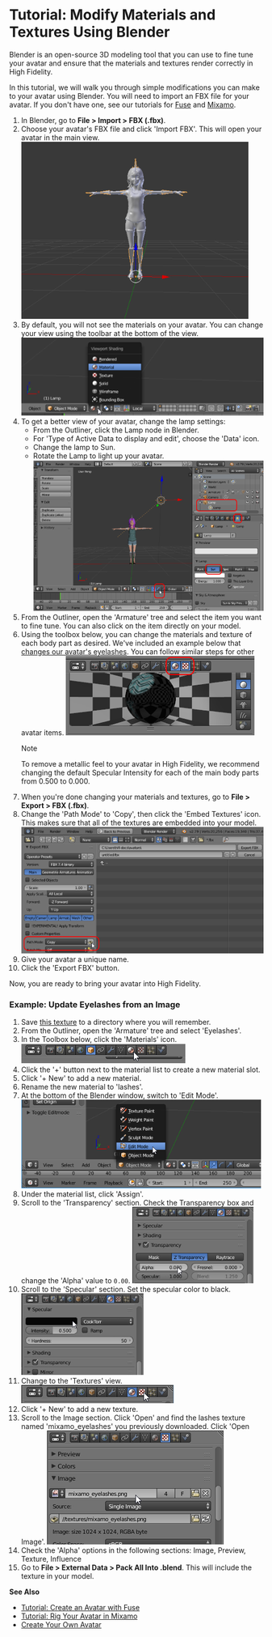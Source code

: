 # Tutorial: Modify Materials and Textures Using Blender

Blender is an open-source 3D modeling tool that you can use to fine tune your avatar and ensure that the materials and textures render correctly in High Fidelity. 

In this tutorial, we will walk you through simple modifications you can make to your avatar using Blender. You will need to import an FBX file for your avatar. If you don't have one, see our tutorials for [Fuse](fuse-tutorial.html) and [Mixamo](mixamo-tutorial.html).

1. In Blender, go to **File > Import > FBX (.fbx)**. 
2. Choose your avatar's FBX file and click 'Import FBX'. This will open your avatar in the main view. ![](images~/import-avatar.png)
3. By default, you will not see the materials on your avatar. You can change your view using the toolbar at the bottom of the view. ![](images~/view-materials.png)
4. To get a better view of your avatar, change the lamp settings:
    - From the Outliner, click the Lamp node in Blender.
    - For 'Type of Active Data to display and edit', choose the 'Data' icon. 
    - Change the lamp to Sun.
    - Rotate the Lamp to light up your avatar.![](images~/lamp-settings.png)
5. From the Outliner, open the 'Armature' tree and select the item you want to fine tune. You can also click on the item directly on your model.
6. Using the toolbox below, you can change the materials and texture of each body part as desired. We've included an example below that [changes our avatar's eyelashes](#example-update-eyelashes-from-an-image). You can follow similar steps for other avatar items.
    ![](images~/texture-material.png)
    <div class="admonition note">
        <p class="admonition-title">Note</p>
        <p>To remove a metallic feel to your avatar in High Fidelity, we recommend changing the default Specular Intensity for each of the main body parts from 0.500 to 0.000.</p>
    </div>
7. When you're done changing your materials and textures, go to **File > Export > FBX (.fbx)**.
8. Change the 'Path Mode' to 'Copy', then click the 'Embed Textures' icon. This makes sure that all of the textures are embedded into your model. ![](images~/blender-export.png)
9. Give your avatar a unique name. 
10. Click the 'Export FBX' button.

Now, you are ready to bring your avatar into High Fidelity.

### Example: Update Eyelashes from an Image

1. Save [this texture](http://hifi-content.s3.amazonaws.com/DomainContent/Event%20/Images/mixamo_eyelashes.png) to a directory where you will remember.
2. From the Outliner, open the 'Armature' tree and select 'Eyelashes'.
3. In the Toolbox below, click the 'Materials' icon. ![](images~/materials-tab.png)
4. Click the '+' button next to the material list to create a new material slot.
5. Click '+ New' to add a new material.
6. Rename the new material to 'lashes'.
7. At the bottom of the Blender window, switch to 'Edit Mode'. ![](images~/edit-mode.png)
8. Under the material list, click 'Assign'.
9. Scroll to the 'Transparency' section. Check the Transparency box and change the 'Alpha' value to `0.00`. ![](images~/transparency-setting.png)
10. Scroll to the 'Specular' section. Set the specular color to black. ![](images~/specular-setting.png)
11. Change to the 'Textures' view. ![](images~/texture-tab.png)
12. Click '+ New' to add a new texture.
13. Scroll to the Image section. Click 'Open' and find the lashes texture named 'mixamo_eyelashes' you previously downloaded. Click 'Open Image'. ![](images~/image-setting.png)
14. Check the 'Alpha' options in the following sections: Image, Preview, Texture, Influence
15. Go to **File > External Data > Pack All Into .blend**. This will include the texture in your model.

**See Also**

+ [Tutorial: Create an Avatar with Fuse](fuse-tutorial.html)
+ [Tutorial: Rig Your Avatar in Mixamo](mixamo-tutorial.html)
+ [Create Your Own Avatar](create-avatars.html)